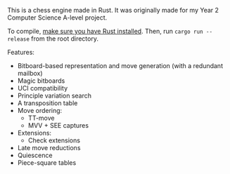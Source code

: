 This is a chess engine made in Rust. It was originally made for my Year 2 Computer Science A-level project.

To compile, [make sure you have Rust installed](https://rustup.rs). Then, run `cargo run --release` from the root directory.

Features:
- Bitboard-based representation and move generation (with a redundant mailbox)
- Magic bitboards
- UCI compatibility
- Principle variation search
- A transposition table
- Move ordering:
  - TT-move
  - MVV + SEE captures
- Extensions:
  - Check extensions
- Late move reductions
- Quiescence
- Piece-square tables
